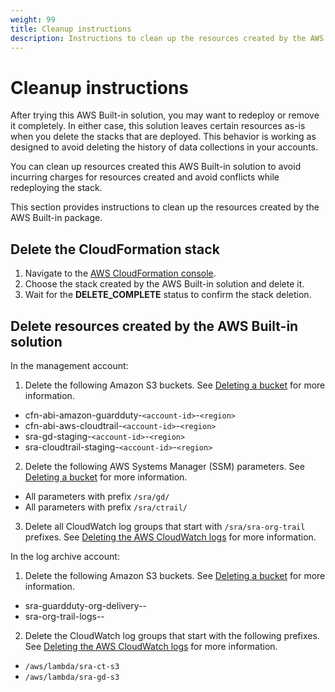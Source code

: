 ```yaml
---
weight: 99
title: Cleanup instructions
description: Instructions to clean up the resources created by the AWS Built-in package
---
```


# Cleanup instructions

After trying this AWS Built-in solution, you may want to redeploy or remove it completely. In either case, this solution leaves certain resources as-is when you delete the stacks that are deployed. This behavior is working as designed to avoid deleting the history of data collections in your accounts.

You can clean up resources created this AWS Built-in solution to avoid incurring charges for resources created and avoid conflicts while redeploying the stack.

This section provides instructions to clean up the resources created by the AWS Built-in package.

## Delete the CloudFormation stack

1. Navigate to the [AWS CloudFormation console](https://console.aws.amazon.com/cloudformation#/stacks/).
2. Choose the stack created by the AWS Built-in solution and delete it.
3. Wait for the **DELETE_COMPLETE** status to confirm the stack deletion.

## Delete resources created by the AWS Built-in solution

In the management account:

1. Delete the following Amazon S3 buckets. See [Deleting a bucket](https://docs.aws.amazon.com/AmazonS3/latest/userguide/delete-bucket.html) for more information.

- cfn-abi-amazon-guardduty-`<account-id>`-`<region>`
- cfn-abi-aws-cloudtrail-`<account-id>`-`<region>`
- sra-gd-staging-`<account-id>`-`<region>`
- sra-cloudtrail-staging-`<account-id>`-`<region>`

2. Delete the following AWS Systems Manager (SSM) parameters. See [Deleting a bucket](https://docs.aws.amazon.com/AmazonS3/latest/userguide/delete-bucket.html) for more information.

- All parameters with prefix `/sra/gd/`
- All parameters with prefix `/sra/ctrail/`

3. Delete all CloudWatch log groups that start with `/sra/sra-org-trail` prefixes. See [Deleting the AWS CloudWatch logs](https://docs.aws.amazon.com/solutions/latest/research-service-workbench-on-aws/deleting-the-aws-cloudwatch-logs.html) for more information.

In the log archive account:

1. Delete the following Amazon S3 buckets. See [Deleting a bucket](https://docs.aws.amazon.com/AmazonS3/latest/userguide/delete-bucket.html) for more information.

- sra-guardduty-org-delivery-<account-id>-<region>
- sra-org-trail-logs-<account-id>-<region>

2. Delete the CloudWatch log groups that start with the following prefixes. See [Deleting the AWS CloudWatch logs](https://docs.aws.amazon.com/solutions/latest/research-service-workbench-on-aws/deleting-the-aws-cloudwatch-logs.html) for more information.

- `/aws/lambda/sra-ct-s3`
- `/aws/lambda/sra-gd-s3`